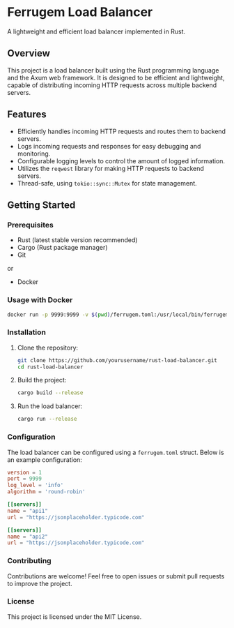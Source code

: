 # Ferrugem Load Balancer

A lightweight and efficient load balancer implemented in Rust.

## Overview

This project is a load balancer built using the Rust programming language and the Axum web framework. It is designed to be efficient and lightweight, capable of distributing incoming HTTP requests across multiple backend servers.

## Features

- Efficiently handles incoming HTTP requests and routes them to backend servers.
- Logs incoming requests and responses for easy debugging and monitoring.
- Configurable logging levels to control the amount of logged information.
- Utilizes the `reqwest` library for making HTTP requests to backend servers.
- Thread-safe, using `tokio::sync::Mutex` for state management.

## Getting Started

### Prerequisites

- Rust (latest stable version recommended)
- Cargo (Rust package manager)
- Git

or

- Docker

### Usage with Docker

```sh
docker run -p 9999:9999 -v $(pwd)/ferrugem.toml:/usr/local/bin/ferrugem.toml erickcestari/ferrugem
```

### Installation

1. Clone the repository:

   ```sh
   git clone https://github.com/yourusername/rust-load-balancer.git
   cd rust-load-balancer
   ```

2. Build the project:

   ```sh
   cargo build --release
   ```

3. Run the load balancer:
   ```sh
   cargo run --release
   ```

### Configuration

The load balancer can be configured using a `ferrugem.toml` struct. Below is an example configuration:

```toml
version = 1
port = 9999
log_level = 'info'
algorithm = 'round-robin'

[[servers]]
name = "api1"
url = "https://jsonplaceholder.typicode.com"

[[servers]]
name = "api2"
url = "https://jsonplaceholder.typicode.com"
```

### Contributing

Contributions are welcome! Feel free to open issues or submit pull requests to improve the project.

### License

This project is licensed under the MIT License.
